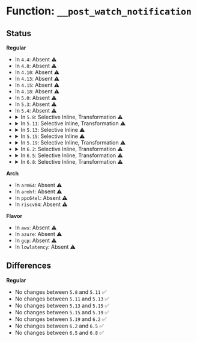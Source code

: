 # Function: <code>__post_watch_notification</code>

## Status
<b>Regular</b>
<ul>
<li>
In <code>4.4</code>: Absent ⚠️
</li>
<li>
In <code>4.8</code>: Absent ⚠️
</li>
<li>
In <code>4.10</code>: Absent ⚠️
</li>
<li>
In <code>4.13</code>: Absent ⚠️
</li>
<li>
In <code>4.15</code>: Absent ⚠️
</li>
<li>
In <code>4.18</code>: Absent ⚠️
</li>
<li>
In <code>5.0</code>: Absent ⚠️
</li>
<li>
In <code>5.3</code>: Absent ⚠️
</li>
<li>
In <code>5.4</code>: Absent ⚠️
</li>
<li>
<details>
<summary>In <code>5.8</code>: Selective Inline, Transformation ⚠️</summary>

```c
void __post_watch_notification(struct watch_list *wlist, struct watch_notification *n, const struct cred *cred, u64 id);
```

**Collision:** Unique Global

**Inline:** Selective

**Transformation:** True

**Instances:**

```
In kernel/watch_queue.c (ffffffff8124cba0)
Location: kernel/watch_queue.c:175
Inline: True
Direct callers:
  - security/keys/key.c:key_revoke
  - security/keys/key.c:key_update
  - security/keys/key.c:key_reject_and_link
  - security/keys/key.c:__key_instantiate_and_link
  - security/keys/keyring.c:keyring_clear
  - security/keys/keyring.c:key_move
  - security/keys/keyring.c:key_unlink
  - security/keys/keyring.c:__key_link
  - security/keys/keyring.c:keyring_restrict
  - security/keys/keyctl.c:keyctl_set_timeout
  - security/keys/keyctl.c:keyctl_setperm_key
  - security/keys/keyctl.c:keyctl_chown_key
```
**Symbols:**

```
ffffffff8124cba0-ffffffff8124cc9f: __post_watch_notification.part.0 (STB_LOCAL)
ffffffff8124cca0-ffffffff8124ccb9: __post_watch_notification (STB_GLOBAL)
```
</details>
</li>
<li>
<details>
<summary>In <code>5.11</code>: Selective Inline, Transformation ⚠️</summary>

```c
void __post_watch_notification(struct watch_list *wlist, struct watch_notification *n, const struct cred *cred, u64 id);
```

**Collision:** Unique Global

**Inline:** Selective

**Transformation:** True

**Instances:**

```
In kernel/watch_queue.c (ffffffff81256fe0)
Location: kernel/watch_queue.c:175
Inline: True
Direct callers:
  - security/keys/key.c:key_revoke
  - security/keys/key.c:key_update
  - security/keys/key.c:key_reject_and_link
  - security/keys/key.c:__key_instantiate_and_link
  - security/keys/keyring.c:keyring_clear
  - security/keys/keyring.c:key_move
  - security/keys/keyring.c:key_unlink
  - security/keys/keyring.c:__key_link
  - security/keys/keyring.c:keyring_restrict
  - security/keys/keyctl.c:keyctl_set_timeout
  - security/keys/keyctl.c:keyctl_setperm_key
  - security/keys/keyctl.c:keyctl_chown_key
```
**Symbols:**

```
ffffffff81256fe0-ffffffff812570e4: __post_watch_notification.part.0 (STB_LOCAL)
ffffffff812570f0-ffffffff81257109: __post_watch_notification (STB_GLOBAL)
```
</details>
</li>
<li>
<details>
<summary>In <code>5.13</code>: Selective Inline ⚠️</summary>

```c
void __post_watch_notification(struct watch_list *wlist, struct watch_notification *n, const struct cred *cred, u64 id);
```

**Collision:** Unique Global

**Inline:** Selective

**Transformation:** False

**Instances:**

```
In kernel/watch_queue.c (ffffffff8125b6f0)
Location: kernel/watch_queue.c:175
Inline: True
Direct callers:
  - security/keys/key.c:key_revoke
  - security/keys/key.c:key_update
  - security/keys/key.c:key_reject_and_link
  - security/keys/key.c:__key_instantiate_and_link
  - security/keys/keyring.c:keyring_clear
  - security/keys/keyring.c:key_move
  - security/keys/keyring.c:key_unlink
  - security/keys/keyring.c:__key_link
  - security/keys/keyring.c:keyring_restrict
  - security/keys/keyctl.c:keyctl_set_timeout
  - security/keys/keyctl.c:keyctl_setperm_key
  - security/keys/keyctl.c:keyctl_chown_key
```
**Symbols:**

```
ffffffff8125b6f0-ffffffff8125b801: __post_watch_notification (STB_GLOBAL)
```
</details>
</li>
<li>
<details>
<summary>In <code>5.15</code>: Selective Inline ⚠️</summary>

```c
void __post_watch_notification(struct watch_list *wlist, struct watch_notification *n, const struct cred *cred, u64 id);
```

**Collision:** Unique Global

**Inline:** Selective

**Transformation:** False

**Instances:**

```
In kernel/watch_queue.c (ffffffff81297500)
Location: kernel/watch_queue.c:176
Inline: True
Direct callers:
  - security/keys/key.c:key_revoke
  - security/keys/key.c:key_update
  - security/keys/key.c:key_reject_and_link
  - security/keys/key.c:__key_instantiate_and_link
  - security/keys/keyring.c:keyring_clear
  - security/keys/keyring.c:key_move
  - security/keys/keyring.c:key_unlink
  - security/keys/keyring.c:__key_link
  - security/keys/keyring.c:keyring_restrict
  - security/keys/keyctl.c:keyctl_set_timeout
  - security/keys/keyctl.c:keyctl_setperm_key
  - security/keys/keyctl.c:keyctl_chown_key
```
**Symbols:**

```
ffffffff81297500-ffffffff8129767e: __post_watch_notification (STB_GLOBAL)
```
</details>
</li>
<li>
<details>
<summary>In <code>5.19</code>: Selective Inline, Transformation ⚠️</summary>

```c
void __post_watch_notification(struct watch_list *wlist, struct watch_notification *n, const struct cred *cred, u64 id);
```

**Collision:** Unique Global

**Inline:** Selective

**Transformation:** True

**Instances:**

```
In kernel/watch_queue.c (ffffffff812ed350)
Location: kernel/watch_queue.c:198
Inline: True
Direct callers:
  - security/keys/key.c:key_revoke
  - security/keys/key.c:key_update
  - security/keys/key.c:key_create_or_update
  - security/keys/key.c:key_reject_and_link
  - security/keys/key.c:__key_instantiate_and_link
  - security/keys/keyring.c:keyring_clear
  - security/keys/keyring.c:key_move
  - security/keys/keyring.c:key_unlink
  - security/keys/keyring.c:__key_link
  - security/keys/keyring.c:keyring_restrict
  - security/keys/keyctl.c:keyctl_set_timeout
  - security/keys/keyctl.c:keyctl_setperm_key
  - security/keys/keyctl.c:keyctl_chown_key
```
**Symbols:**

```
ffffffff812ed190-ffffffff812ed343: __post_watch_notification.part.0 (STB_LOCAL)
ffffffff81e6b288-ffffffff81e6b2a3: __post_watch_notification.part.0.cold (STB_LOCAL)
ffffffff812ed350-ffffffff812ed381: __post_watch_notification (STB_GLOBAL)
```
</details>
</li>
<li>
<details>
<summary>In <code>6.2</code>: Selective Inline, Transformation ⚠️</summary>

```c
void __post_watch_notification(struct watch_list *wlist, struct watch_notification *n, const struct cred *cred, u64 id);
```

**Collision:** Unique Global

**Inline:** Selective

**Transformation:** True

**Instances:**

```
In kernel/watch_queue.c (ffffffff813576f0)
Location: kernel/watch_queue.c:198
Inline: True
Direct callers:
  - security/keys/key.c:key_invalidate
  - security/keys/key.c:key_revoke
  - security/keys/key.c:key_update
  - security/keys/key.c:key_create_or_update
  - security/keys/key.c:key_reject_and_link
  - security/keys/key.c:__key_instantiate_and_link
  - security/keys/keyring.c:keyring_clear
  - security/keys/keyring.c:key_move
  - security/keys/keyring.c:key_unlink
  - security/keys/keyring.c:__key_link
  - security/keys/keyring.c:keyring_restrict
  - security/keys/keyctl.c:keyctl_set_timeout
  - security/keys/keyctl.c:keyctl_setperm_key
  - security/keys/keyctl.c:keyctl_chown_key
```
**Symbols:**

```
ffffffff81357520-ffffffff813576d3: __post_watch_notification.part.0 (STB_LOCAL)
ffffffff82061ff9-ffffffff82062014: __post_watch_notification.part.0.cold (STB_LOCAL)
ffffffff813576f0-ffffffff81357721: __post_watch_notification (STB_GLOBAL)
```
</details>
</li>
<li>
<details>
<summary>In <code>6.5</code>: Selective Inline, Transformation ⚠️</summary>

```c
void __post_watch_notification(struct watch_list *wlist, struct watch_notification *n, const struct cred *cred, u64 id);
```

**Collision:** Unique Global

**Inline:** Selective

**Transformation:** True

**Instances:**

```
In kernel/watch_queue.c (ffffffff81388da0)
Location: kernel/watch_queue.c:194
Inline: True
Direct callers:
  - security/keys/key.c:key_invalidate
  - security/keys/key.c:key_revoke
  - security/keys/key.c:key_update
  - security/keys/key.c:key_reject_and_link
  - security/keys/key.c:__key_instantiate_and_link
  - security/keys/keyring.c:keyring_clear
  - security/keys/keyring.c:key_move
  - security/keys/keyring.c:key_unlink
  - security/keys/keyring.c:__key_link
  - security/keys/keyring.c:keyring_restrict
  - security/keys/keyctl.c:keyctl_set_timeout
  - security/keys/keyctl.c:keyctl_setperm_key
  - security/keys/keyctl.c:keyctl_chown_key
```
**Symbols:**

```
ffffffff81388da0-ffffffff81388f49: __post_watch_notification.part.0 (STB_LOCAL)
ffffffff81388f60-ffffffff81388f91: __post_watch_notification (STB_GLOBAL)
```
</details>
</li>
<li>
<details>
<summary>In <code>6.8</code>: Selective Inline, Transformation ⚠️</summary>

```c
void __post_watch_notification(struct watch_list *wlist, struct watch_notification *n, const struct cred *cred, u64 id);
```

**Collision:** Unique Global

**Inline:** Selective

**Transformation:** True

**Instances:**

```
In kernel/watch_queue.c (ffffffff813b27f0)
Location: kernel/watch_queue.c:194
Inline: True
Direct callers:
  - security/keys/key.c:key_invalidate
  - security/keys/key.c:key_revoke
  - security/keys/key.c:key_update
  - security/keys/key.c:key_reject_and_link
  - security/keys/key.c:__key_instantiate_and_link
  - security/keys/keyring.c:keyring_clear
  - security/keys/keyring.c:key_move
  - security/keys/keyring.c:key_unlink
  - security/keys/keyring.c:__key_link
  - security/keys/keyring.c:keyring_restrict
  - security/keys/keyctl.c:keyctl_set_timeout
  - security/keys/keyctl.c:keyctl_setperm_key
  - security/keys/keyctl.c:keyctl_chown_key
```
**Symbols:**

```
ffffffff813b27f0-ffffffff813b2999: __post_watch_notification.part.0 (STB_LOCAL)
ffffffff813b29b0-ffffffff813b29e1: __post_watch_notification (STB_GLOBAL)
```
</details>
</li>
</ul>
<b>Arch</b>
<ul>
<li>
In <code>arm64</code>: Absent ⚠️
</li>
<li>
In <code>armhf</code>: Absent ⚠️
</li>
<li>
In <code>ppc64el</code>: Absent ⚠️
</li>
<li>
In <code>riscv64</code>: Absent ⚠️
</li>
</ul>
<b>Flavor</b>
<ul>
<li>
In <code>aws</code>: Absent ⚠️
</li>
<li>
In <code>azure</code>: Absent ⚠️
</li>
<li>
In <code>gcp</code>: Absent ⚠️
</li>
<li>
In <code>lowlatency</code>: Absent ⚠️
</li>
</ul>

## Differences
<b>Regular</b>
<ul>
<li>
No changes between <code>5.8</code> and <code>5.11</code> ✅
</li>
<li>
No changes between <code>5.11</code> and <code>5.13</code> ✅
</li>
<li>
No changes between <code>5.13</code> and <code>5.15</code> ✅
</li>
<li>
No changes between <code>5.15</code> and <code>5.19</code> ✅
</li>
<li>
No changes between <code>5.19</code> and <code>6.2</code> ✅
</li>
<li>
No changes between <code>6.2</code> and <code>6.5</code> ✅
</li>
<li>
No changes between <code>6.5</code> and <code>6.8</code> ✅
</li>
</ul>
